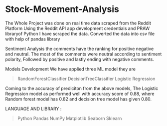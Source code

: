 # Stock-Movement-Analysis
The Whole Project was done on real time data scraped from the Reddit Platform
Using the Reddit API app development credentials and PRAW libraryof Python I have scraped the data.
Converted the data into csv file with help of pandas library

Sentiment Analysis
the comments have the ranking for positive negative and neutral.
The most of the comments were neutral according to sentiment polarity, Followed by positive and lastly ending with negative comments.

Models Development
We have applied three ML model they are
> RandomForestClassifier
> DecisionTreeClassifier
> Logistic Regression

Coming to the accuracy of prediciton from the above models, The Logistic Regression model as performed well with accuracy score of 0.88, where Random forest model has 0.82 and decision tree model has given 0.80.


LANGUAGE AND LIBRARY :
> Python
> Pandas
> NumPy
> Matplotlib
> Seaborn
> Sklearn
